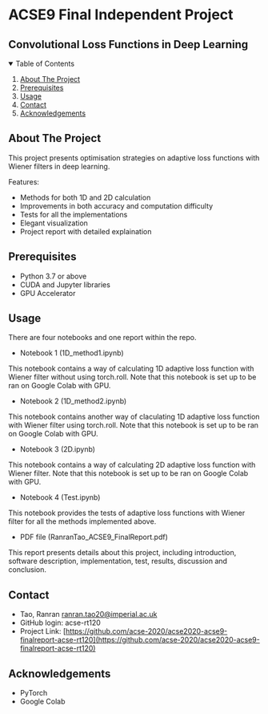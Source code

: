 # ACSE9 Final Independent Project
## Convolutional Loss Functions in Deep Learning 


<!-- TABLE OF CONTENTS -->

<details open="open">
  <summary>Table of Contents</summary>
  <ol>
    <li>
      <a href="#about-the-project">About The Project</a>
    </li>
    <li>
      <a href="#Prerequisites">Prerequisites</a>
    </li>
    <li><a href="#usage">Usage</a></li>
    <li><a href="#contact">Contact</a></li>
    <li><a href="#acknowledgements">Acknowledgements</a></li>
  </ol>
</details>

<!-- ABOUT THE PROJECT -->

## About The Project

This project presents optimisation strategies on adaptive loss functions with Wiener filters in deep learning.

Features:

* Methods for both 1D and 2D calculation
* Improvements in both accuracy and computation difficulty
* Tests for all the implementations
* Elegant visualization
* Project report with detailed explaination


## Prerequisites

* Python 3.7 or above
* CUDA and Jupyter libraries
* GPU Accelerator

## Usage

There are four notebooks and one report within the repo.

* Notebook 1 (1D_method1.ipynb)

This notebook contains a way of calculating 1D adaptive loss function with Wiener filter without using torch.roll. Note that this notebook is set up to be ran on Google Colab with GPU.

* Notebook 2 (1D_method2.ipynb)

This notebook contains another way of claculating 1D adaptive loss function with Wiener filter using torch.roll. Note that this notebook is set up to be ran on Google Colab with GPU.

* Notebook 3 (2D.ipynb)

This notebook contains a way of calculating 2D adaptive loss function with Wiener filter. Note that this notebook is set up to be ran on Google Colab with GPU.

* Notebook 4 (Test.ipynb)

This notebook provides the tests of adaptive loss functions with Wiener filter for all the methods implemented above. 

* PDF file (RanranTao_ACSE9_FinalReport.pdf)

This report presents details about this project, including introduction, software description, implementation, test, results, discussion and conclusion.


<!-- CONTACT -->


## Contact

* Tao, Ranran ranran.tao20@imperial.ac.uk
* GitHub login: acse-rt120
* Project Link: [https://github.com/acse-2020/acse2020-acse9-finalreport-acse-rt120](https://github.com/acse-2020/acse2020-acse9-finalreport-acse-rt120)

<!-- ACKNOWLEDGEMENTS -->

## Acknowledgements

* PyTorch
* Google Colab
